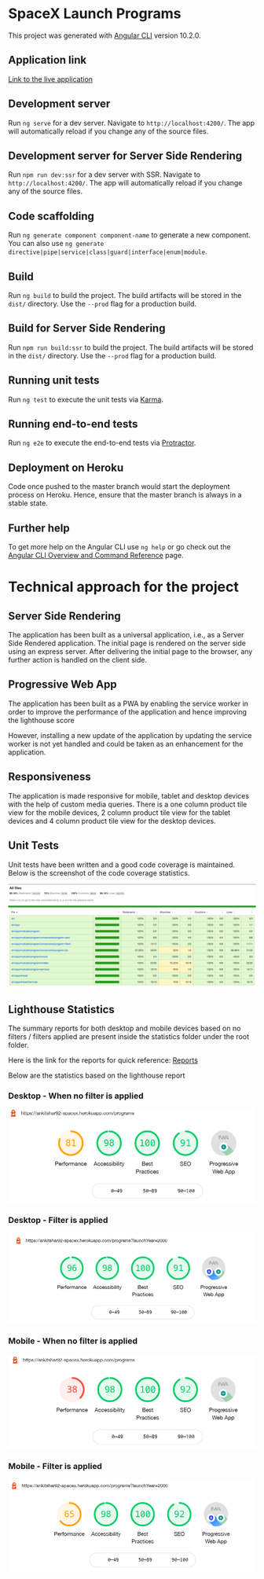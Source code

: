 # SpaceX Launch Programs

This project was generated with [Angular CLI](https://github.com/angular/angular-cli) version 10.2.0.

## Application link

[Link to the live application](https://ankitshar92-spacex.herokuapp.com)

## Development server

Run `ng serve` for a dev server. Navigate to `http://localhost:4200/`. The app will automatically reload if you change any of the source files.

## Development server for Server Side Rendering

Run `npm run dev:ssr` for a dev server with SSR. Navigate to `http://localhost:4200/`. The app will automatically reload if you change any of the source files.

## Code scaffolding

Run `ng generate component component-name` to generate a new component. You can also use `ng generate directive|pipe|service|class|guard|interface|enum|module`.

## Build

Run `ng build` to build the project. The build artifacts will be stored in the `dist/` directory. Use the `--prod` flag for a production build.

## Build for Server Side Rendering

Run `npm run build:ssr` to build the project. The build artifacts will be stored in the `dist/` directory. Use the `--prod` flag for a production build.

## Running unit tests

Run `ng test` to execute the unit tests via [Karma](https://karma-runner.github.io).

## Running end-to-end tests

Run `ng e2e` to execute the end-to-end tests via [Protractor](http://www.protractortest.org/).

## Deployment on Heroku

Code once pushed to the master branch would start the deployment process on Heroku. Hence, ensure that the master branch is always in a stable state.

## Further help

To get more help on the Angular CLI use `ng help` or go check out the [Angular CLI Overview and Command Reference](https://angular.io/cli) page.

# Technical approach for the project

## Server Side Rendering

The application has been built as a universal application, i.e., as a Server Side Rendered application. The initial page is rendered on the server side using an express server. After delivering the initial page to the browser, any further action is handled on the client side.

## Progressive Web App

The application has been built as a PWA by enabling the service worker in order to improve the performance of the application and hence improving the lighthouse score

However, installing a new update of the application by updating the service worker is not yet handled and could be taken as an enhancement for the application.

## Responsiveness

The application is made responsive for mobile, tablet and desktop devices with the help of custom media queries. There is a one column product tile view for the mobile devices, 2 column product tile view for the tablet devices and 4 column product tile view for the desktop devices.

## Unit Tests

Unit tests have been written and a good code coverage is maintained. Below is the screenshot of the code coverage statistics.

![Code Coverage Statistics](https://github.com/ankshar92/spacex-launch-dashboard/blob/readme/statistics/Unit%20Test%20Coverage.png?raw=true)

## Lighthouse Statistics

The summary reports for both desktop and mobile devices based on no filters / filters applied are present inside the statistics folder under the root folder.

Here is the link for the reports for quick reference: [Reports](https://github.com/ankshar92/spacex-launch-dashboard/tree/readme/statistics)

Below are the statistics based on the lighthouse report

### Desktop - When no filter is applied

![Desktop - When no filter is applied](https://github.com/ankshar92/spacex-launch-dashboard/blob/readme/statistics/Desktop-No-Filter-Applied.png?raw=true)

### Desktop - Filter is applied

![Desktop - Filter is applied](https://github.com/ankshar92/spacex-launch-dashboard/blob/readme/statistics/Desktop-Launch-Year-Filter-Applied.png?raw=true)

### Mobile - When no filter is applied

![Mobile - When no filter is applied](https://github.com/ankshar92/spacex-launch-dashboard/blob/readme/statistics/Mobile-No-Filter-Applied.png?raw=true)

### Mobile - Filter is applied

![Mobile - Filter is applied](https://github.com/ankshar92/spacex-launch-dashboard/blob/readme/statistics/Mobile-Launch-Year-Filter-Applied.png?raw=true)
